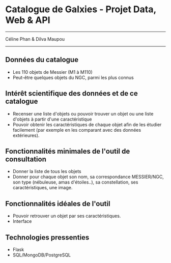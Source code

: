 # Catalogue de Galxies - Projet Data, Web & API 

---

Céline Phan & Dilva Maupou

---

## Données du catalogue 

- Les 110 objets de Messier (M1 à M110)
- Peut-être quelques objets du NGC, parmi les plus connus


## Intérêt scientifique des données et de ce catalogue

- Recenser une liste d'objets ou pouvoir trouver un objet ou une liste d'objets à partir d'une caractéristique
- Pouvoir obtenir les caractéristiques de chaque objet afin de les étudier facilement (par exemple en les comparant avec des données extérieures).


## Fonctionnalités minimales de l'outil de consultation

- Donner la liste de tous les objets
- Donner pour chaque objet son nom, sa correspondance MESSIER/NGC, son type (nébuleuse, amas d'étoiles..), sa constellation, ses caractéristiques, une image.


## Fonctionnalités idéales de l'outil

- Pouvoir retrouver un objet par ses caractéristiques.
- Interface

## Technologies pressenties

- Flask
- SQL/MongoDB/PostgreSQL
